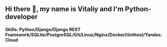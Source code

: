 ## Hi there 👋, my name is Vitaliy and I'm Python-developer

#### Skills: Python/Django/Django REST Framework/SQLite/PostgreSQL/Git/Linux/Nginx/Docker/Unittest/Yandex.Cloud
